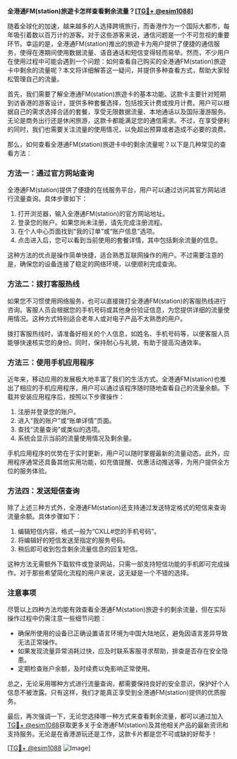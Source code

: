 **全港通FM(station)旅遊卡怎样查看剩余流量？[[TG💪+ @esim1088](https://t.me/s/esim1088)]**

随着全球化的加速，越来越多的人选择跨境旅行，而香港作为一个国际大都市，每年吸引着数以百万计的游客。对于这些游客来说，通信问题是一个不可忽视的重要环节。幸运的是，全港通FM(station)推出的旅遊卡为用户提供了便捷的通信服务，使得在港期间使用数据流量、语音通话和短信变得轻而易举。然而，不少用户在使用过程中可能会遇到一个问题：如何查看自己购买的全港通FM(station)旅遊卡中剩余的流量呢？本文将详细解答这一疑问，并提供多种查看方式，帮助大家轻松管理自己的流量。

首先，我们需要了解全港通FM(station)旅遊卡的基本功能。这款卡主要针对短期到访香港的游客设计，提供多种套餐选择，包括按天计费或按月计费。用户可以根据自己的需求选择合适的套餐，享受无限数据流量、本地通话以及国际漫游服务。无论是商务出行还是休闲旅游，这款卡都能满足您的通信需求。不过，在享受便利的同时，我们也需要关注流量的使用情况，以免超出预算或者造成不必要的浪费。

那么，如何查看全港通FM(station)旅遊卡中的剩余流量呢？以下是几种常见的查看方法：

### 方法一：通过官方网站查询

全港通FM(station)提供了便捷的在线服务平台，用户可以通过访问其官方网站进行流量查询。具体步骤如下：

1. 打开浏览器，输入全港通FM(station)的官方网站地址。
2. 登录您的账户。如果您尚未注册，请先完成注册流程。
3. 在个人中心页面找到“我的订单”或“账户信息”选项。
4. 点击进入后，您可以看到当前使用的套餐详情，其中包括剩余流量的信息。

这种方法的优点是操作简单快捷，适合熟悉互联网操作的用户。不过需要注意的是，确保您的设备连接了稳定的网络环境，以便顺利完成查询。

### 方法二：拨打客服热线

如果您不习惯使用网络服务，也可以直接拨打全港通FM(station)的客服热线进行咨询。客服人员会根据您的手机号码或其他身份验证信息，为您提供详细的流量使用情况。这种方式特别适合老年人或对电子产品不太熟悉的用户。

拨打客服热线时，请准备好相关的个人信息，如姓名、手机号码等，以便客服人员能够快速核实您的身份。同时，保持耐心与礼貌，有助于提高沟通效率。

### 方法三：使用手机应用程序

近年来，移动应用的发展极大地丰富了我们的生活方式。全港通FM(station)也推出了相应的手机应用程序，用户可以通过该程序随时随地查看自己的流量余额。下载并安装应用程序后，按照以下步骤操作：

1. 注册并登录您的账户。
2. 进入“我的账户”或“账单详情”页面。
3. 查找“流量查询”或类似的选项。
4. 系统会显示当前的流量使用情况及剩余量。

手机应用程序的优势在于实时更新，用户可以随时掌握最新的流量动态。此外，应用程序通常还具备其他实用功能，如充值提醒、优惠活动推送等，为用户提供全方位的服务体验。

### 方法四：发送短信查询

除了上述三种方式外，全港通FM(station)还支持通过发送特定格式的短信来查询流量余额。具体步骤如下：

1. 编辑短信内容，格式一般为“CXLL#您的手机号码”。
2. 将编辑好的短信发送至指定的服务号码。
3. 稍后即可收到包含剩余流量信息的回复短信。

这种方法无需额外下载软件或登录网站，只需一部支持短信功能的手机即可完成操作。对于那些希望简化流程的用户来说，这无疑是一个不错的选择。

### 注意事项

尽管以上四种方法均能有效查看全港通FM(station)旅遊卡的剩余流量，但在实际操作过程中仍需注意一些细节问题：

- 确保所使用的设备已正确设置语言环境为中国大陆地区，避免因语言差异导致无法正常操作。
- 如果发现流量异常消耗过快，应及时联系客服寻求帮助，排查是否存在安全隐患。
- 定期检查账户余额，及时续费以免影响正常使用。

总之，无论采用哪种方式进行流量查询，都需要保持良好的安全意识，保护好个人信息不被泄露。只有这样，我们才能真正享受到全港通FM(station)提供的优质服务。

最后，再次强调一下，无论您选择哪一种方式来查看剩余流量，都可以通过加入[TG💪+ @esim1088](https://t.me/s/esim1088)获取更多关于全港通FM(station)及其他相关产品的最新资讯和支持服务。无论是在香港游玩还是工作，这款卡片都是您不可或缺的好帮手！

[[TG💪+ @esim1088](https://t.me/s/esim1088) ![Image](https://i.postimg.cc/4NQfJmqS/Snipaste-2025-05-13-00-14-12.png)]